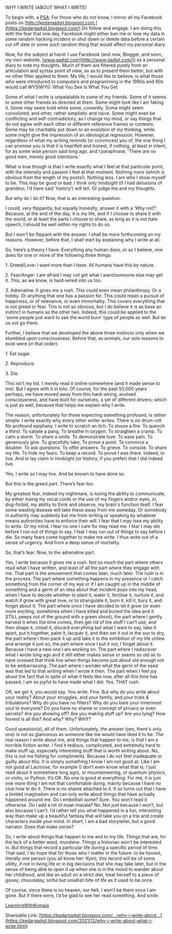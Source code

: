 WHY I WRITE (ABOUT WHAT I WRITE)

To begin with, a [PSA](https://www.facebook.com/hashtag/psa?__eep__=6&__cft__[0]=AZXqWGSbBYd27nFywXjCZ4j0J3RvdPvYKvRkB4-ZLSF6BFFTHsI_ieKJ1S1uNPP4zmWI0OHtUD1cCykq0qZtDJlk3b511vcZPWsCQVRz94f_Nlb4Zki470dryu3e8S-NCC8ik023ZZnaqgpfTT79nSho&__tn__=*NK-R): For those who do not know, I mirror all my Facebook posts on [http://kedargadgil.blogspot.com.](https://kedargadgil.blogspot.com/) Do follow and engage. I am doing this with the fear that one day, Facebook might either ban me or lose my data in some random hacking incident or shut down or delete data before a certain cut off date or some such random thing that would affect my personal diary.

Now, for the subject at hand: I use Facebook (and now, Blogger, and soon, my own website, [www.gadgil.com](http://www.gadgil.com/)) as a personal diary to note my thoughts. Much of them are filtered purely from an articulation and syntax point of view, so as to present them better, but with no other filter applied to them. My life, I would like to believe, is what those who were introduced to computers and programming in the 1980s and 90s would call WYSIWYG: What You See Is What You Get.

Some of what I write is unpalatable to some of my friends. Some of it seems to some other friends as directed at them. Some might look like I am faking it. Some may seem bold while some, cowardly. Some might seem convoluted, and other, rather simplistic and naïve. Some might even be conflicting and self-contradictory, as I change my mind, or say things that do not agree with each other in different reference frames or contexts. Some may be charitably put down to an evolution of my thinking, while some might give the impression of an ideological regression. However, regardless of what my writing reminds (or convinces) you of, the one thing I can promise you is that it is heartfelt and honest, if nothing, at least in intent, for as some wise person said long ago, and I paraphrase, 'There are no good men, merely good intentions.'

What is true though is that I write exactly what I feel at that particular point, with the intensity and passion I feel at that moment. Nothing more (which is obvious from the length of my posts!). Nothing less. I am who I show myself to be. This may be good or bad. I think only hindsight (if I had delusions of grandeur, I'd have said 'history') will tell. Or judge me and my thoughts.

But why do I do it? Now, that is an interesting question.

I could, very flippantly, but equally honestly, answer it with a 'Why not?' Because, at the end of the day, it is my life, and if I choose to share it with the world, or at least the parts I choose to share, as long as it is not hate speech, I should be well within my rights to do so.

But I won't be flippant with the answer. I shall be more forthcoming on my reasons. However, before that, I shall start by explaining why I write at all.

So, here’s a theory I have: Everything any human does, or so I believe, one does for one or more of the following three things:

1\. Greed/Love: I want more than I have. All humans have this by nature.

2\. Fear/Anger: I am afraid I may not get what I want/someone else may get it. This, as we know, is hard-wired into us too.

3\. Adrenaline: It gives me a rush. This could even mean philanthropy. Or a hobby. Or anything that one has a passion for. This could mean a pursuit of happiness, or of relevance, or even immortality. This covers everything that is not greed or fear. This is not so obvious, but I do believe it is as base an instinct in humans as the other two. Indeed, this could be applied to the 'some people just want to see the world burn' type of people as well. But let us not go there.

Further, I believe that we developed the above three instincts only when we stumbled upon consciousness. Before that, as animals, our sole reasons to exist were (in that order):

1\. Eat sugar.

2\. Reproduce.

3\. Die.

This isn’t my list. I merely read it online somewhere (and it made sense to me). But I agree with it in toto. Of course, for the past 50,000 years perhaps, we have moved away from this hard-wiring, evolved consciousness, and have built for ourselves, a set of different drivers; which is just as well, because that helps me explain why I write.

The reason, unfortunately for those expecting something profound, is rather simple: I write exactly why every other writer writes. There is no drum-roll. No profound epiphany. I write to scratch an itch. To douse a fire. To quench a thirst. To satiate a pang. To breathe in oxygen. To straighten a cramp. To calm a storm. To share a smile. To demonstrate love. To ease pain. To generously give. To gracefully take, To prove a point. To convince a doubter. To ask questions. To offer answers. To grieve. To console. To share my life. To hide my fears. To keep a record. To prove I was there. Indeed, to live. And to lay claim in hindsight (or history, if you prefer) that I did indeed live.

Yes, I write so I may live. And be known to have done so.

But this is the greed part. There’s fear too.

My greatest fear, indeed my nightmare, is losing the ability to communicate, by either losing my vocal cords or the use of my fingers and/or eyes, or, dog-forbid, my ability to think and observe, my brain's function itself. I fear some wasting disease will take these away from me someday. Or somebody in authority may suddenly bar me from writing or speaking by whatever means authorities have to enforce their will. I fear that I may lose my ability to write. Or my mind. I fear no one I care for may read me. I fear I may die before I run out of things to say. I fear I may run out of things to say before I die. So many fears come together to make me write. I thus write out of a sense of urgency. And from a deep sense of mortality.

So, that’s fear. Now, to the adrenaline part.

Yes, I write because it gives me a rush. Not so much the part where others read what I have written, and least of all the part where they engage with me. That part is the amusement that comes later; much later. The rush is in the process. The part where something happens in my presence or I catch something from the corner of my eye or if I am caught up in the middle of something and a germ of an idea about that incident pops into my head, when I have to decide whether to plant it, water it, fertilise it, nurture it, and watch it grow with great love, or to strangulate it, burn it, kill it, bury it, and forget about it. The part where once I have decided to let it grow (or even more exciting, sometimes when I have killed and buried the idea and it STILL peeps out of the ground with a green shoot), the part where I gently harvest it when the time comes, then get rid of the stuff I can’t use, and then shape it, chisel it, discard everything but what I want to say, take it apart, put it together, paint it, lacquer it, and then set it out in the sun to dry, the part where I then pack it up and take it to the exhibition of my life online and arrange it just so, the part where once I put it out, I forget about it. Because I have a new one I am working on. The part where I rediscover what I wrote long ago and it still either makes sense or seems so old as to have crossed that think line when things become just about old enough not to be embarrassing. The part where I wonder what the germ of the seed was that led to that writing when I wrote it then. The part when I feel joy about the fact that in spite of what it feels like now, after all this time has passed, I am so joyful to have made what I did. Yes, THAT rush.

OK, we get it, you would say. You write. Fine. But why do you write about your reality? About your struggles, and your family, and your trials & tribulations? Why do you have no filters? Why do you bare your innermost soul to everyone? Do you have no shame or concept of privacy or even secrets? Are you showing off? Are you making stuff up? Are you lying? How honest is all this? And why? Why? WHY?

Good question(s), all of them. Unfortunately, the answer (yes, there's only one) is not as glamorous as someone like me would have liked it to be. The real reason I write about me, and things that happen to me, is that I am a horrible fiction writer. I find it tedious, complicated, and extremely hard to make stuff up, especially interesting stuff that is worth writing about. No, this is not me fishing for compliments. Because I do not feel inadequate or guilty about this. It is simply something I know I am not good at. Like I am not good at Lacrosse, for example (I don’t even know what that is; I just read about it somewhere long ago), or mountaineering, or quantum physics, or violin, or Python. It’s OK. No one is good at everything. For me, it is just one more thing I am not that comfortable doing, mainly because I have no clue how to do it. There is no shame attached to it. It so turns out that I have a limited imagination and can only write about things that have actually happened around me. Do I embellish some? Sure. You won’t read it otherwise. Do I add a lot of maal-masala? No. Not just because I won’t, but also because I can’t. I’d rather tell you what happened in a fun, interesting way than make up a beautiful fantasy that will take you on a trip and create characters inside your mind. In short, I am a bad storyteller, but a good narrator. Does that make sense?

So, I write about things that happen to me and to my life. Things that are, for the lack of a better word, mundane. Things a historian won’t be interested in. But things that record a particular life during a specific period of time. That said, I do hope that for those who I matter in the future: to be honest, literally one person (you all know her: Kym), this record will be of some utility, if not in living life or in big decisions that she may take later, but in the sense of being able to open it up when she is in the mood to wander about her childhood, and like an adult on a strict diet, treat herself to a piece of gooey, chocolatey, sinful but smallish bite of life as it used to be once.

Of course, since there is no heaven, nor hell, I won’t be there once I am gone. But if there were, I’d be glad to see her read something. And smile.

[LearningWithKymaia](https://www.facebook.com/hashtag/learningwithkymaia?__eep__=6&__cft__[0]=AZXqWGSbBYd27nFywXjCZ4j0J3RvdPvYKvRkB4-ZLSF6BFFTHsI_ieKJ1S1uNPP4zmWI0OHtUD1cCykq0qZtDJlk3b511vcZPWsCQVRz94f_Nlb4Zki470dryu3e8S-NCC8ik023ZZnaqgpfTT79nSho&__tn__=*NK-R)

Shareable Link: [https://kedargadgil.blogspot.com/.../why-i-write-about...](https://kedargadgil.blogspot.com/2021/12/why-i-write-about-what-i-write.html)